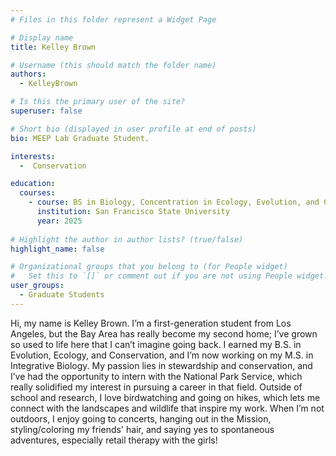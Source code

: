 ```yaml
---
# Files in this folder represent a Widget Page

# Display name
title: Kelley Brown

# Username (this should match the folder name)
authors:
  - KelleyBrown

# Is this the primary user of the site?
superuser: false

# Short bio (displayed in user profile at end of posts)
bio: MEEP Lab Graduate Student.

interests:
  -  Conservation

education:
  courses:
    - course: BS in Biology, Concentration in Ecology, Evolution, and Conservation
      institution: San Francisco State University
      year: 2025
  
# Highlight the author in author lists? (true/false)
highlight_name: false

# Organizational groups that you belong to (for People widget)
#   Set this to `[]` or comment out if you are not using People widget.
user_groups:
  - Graduate Students
---
```



Hi, my name is Kelley Brown. I’m a first-generation student from Los Angeles, but the Bay Area has really become my second home; I’ve grown so used to life here that I can’t imagine going back. I earned my B.S. in Evolution, Ecology, and Conservation, and I’m now working on my M.S. in Integrative Biology. My passion lies in stewardship and conservation, and I’ve had the opportunity to intern with the National Park Service, which really solidified my interest in pursuing a career in that field.
Outside of school and research, I love birdwatching and going on hikes, which lets me connect with the landscapes and wildlife that inspire my work. When I’m not outdoors, I enjoy going to concerts, hanging out in the Mission, styling/coloring my friends' hair, and saying yes to spontaneous adventures, especially retail therapy with the girls!

